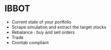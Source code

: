 # IBBOT
* Current state of your portfolio
* Scrape simulation and extract the target stocks
* Rebalance : buy and sell orders
* Trade
* Crontab compliant

